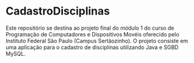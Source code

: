 # CadastroDisciplinas

Este repositório se destina ao projeto final do módulo 1 do curso de Programação de Computadores e Dispositivos Movéis oferecido pelo Instituto Federal São Paulo (Campus Sertãozinho). O projeto consiste em uma aplicação para o cadastro de disciplinas utilizando Java e SGBD MySQL.
